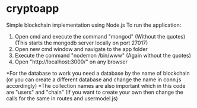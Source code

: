 # cryptoapp
Simple blockchain implementation using Node.js 
To run the application:
  1. Open cmd and execute the command "mongod" (Without the quotes) (This starts the mongodb server locally on port 27017)
  2. Open new cmd window and navigate to the app folder
  3. Execute the command "nodemon /bin/www" (Again without the quotes)
  4. Open "http://localhost:3000/" on any browser
 
 *For the database to work you need a database by the name of blockchain (or you can create a different database and change the name in conn.js accordingly)
 *The collection names are also important which in this code are "users" and "chain" (If you want to create your own then change the calls for the same in routes and usermodel.js)
 
